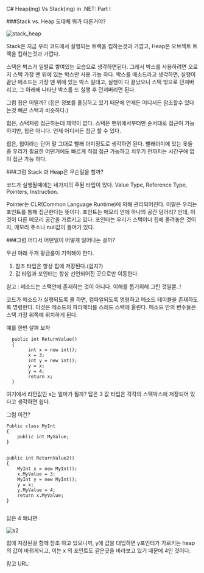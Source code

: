 C# Heap(ing) Vs Stack(ing) in .NET: Part I


###Stack vs. Heap 도대체 뭐가 다른거야?

![stack_heap](http://www.c-sharpcorner.com/UploadFile/rmcochran/csharp_memory01122006130034PM/Images/heapvsstack1.gif)

Stack은 지금 우리 코드에서 실행되는 트랙을 킵하는것과 가깝고,
Heap은 오브젝트 트랙을 킵하는것과 가깝다.

스택은 박스가 일렬로 쌓여있는 모습으로 생각하면된다. 그래서 박스를 사용하려면 오로지 스택 가장 맨 위에 있는 박스만 사용 가능 하다.
박스를 메소드라고 생각하면, 실행이 끝난 메소드는 가장 맨 위에 있는 박스 일테고, 실행이 다 끝났으니 스택 밖으로 던져버리고, 그 아래에 나타난 박스를 또 실행 후 던져버리면 된다. 

그럼 힙은 어떨까?
(힙은 정보를 홀딩하고 있기 때문에 언제든 어디서든 참조할수 있다는것 빼곤 스택과 비슷하다.)

힙은, 스택처럼 접근하는데 제약이 없다. 스택은 맨위에서부터만 순서대로 접근이 가능하지만, 힙은 아니다. 언제 어디서든 접근 할 수 있다.

힙은, 힙이라는 단어 말 그대로 빨래 더미정도로 생각하면 된다. 빨래더미에 있는 옷들 중 우리가 필요한 어떤거에도 빠르게 직접 접근 가능하고 치우기 전까지는 시간구애 없이 접근 가능 하다.

###그럼 Stack 과 Heap은 무슨일을 할까?

코드가 실행될때에는 네가지의 주된 타입이 있다.
Value Type, Reference Type,
Pointers, Instruction.

Pointer는 
CLR(Common Language Runtime)에 의해  관리되어진다. 이말은 우리는 포인트를 통해 접근한다는 뜻이다. 포인트는 메모리 안에 하나의 공간 덩어리? 인데, 이것이 다른 메모리 공간을 가르키고 있다. 포인터는 우리가 스택이나 힙에 올려놓은 것이자, 메모리 주소나 null값이 들어가 있다.

###그럼 어디서 어떤일이 어떻게 일어나는 걸까?

우선 아래 두개 황금룰이 기억해야 한다.

1. 참조 타입은 항상 힙에 저장된다.(쉽지?)
2. 값 타입과 포인터는 항상 선언되어진 곳으로만 이동한다.

참고 : 메소드는 스택안에 존재하는 것이 아니다. 이해를 돕기위해 그린 것일뿐..!


코드가 메소드가 실행되도록 콜 하면, 컴파일되도록 명령하고 메소드 테이블을 존재하도록 명령한다. 이것은 메소드의 파라메터를 스레드 스택에 올린다. 메소드 안의 변수들은 스택 가장 위쪽에 위치하게 된다.  

예를 한번 살펴 보자
```
  public int ReturnValue()
  {
        int x = new int();
        x = 3;
        int y = new int();
        y = x;      
        y = 4;          
        return x;
  }
```

여기에서 리턴값인 x는 얼마가 될까?
답은 3
값 타입은 각각의 스택박스에 저장되어 있다고 생각하면 쉽다.

그럼 이건?

```
Public class MyInt
{
    public int MyValue;
}


public int ReturnValue2()
{
    MyInt x = new MyInt();
    x.MyValue = 3;
    MyInt y = new MyInt();
    y = x;                 
    y.MyValue = 4;              
    return x.MyValue;
}


```

답은 4
왜냐면

![s2](http://www.c-sharpcorner.com/UploadFile/rmcochran/csharp_memory01122006130034PM/Images/heapvsstack13.gif)

힙에 저장된걸 함께 참조 하고 있으니까, y에 값을 대입하면 y포인터가 가르키는 heap의 값이 바뀌게되고, 이는 x 의 포인트도 같은곳을 바라보고 있기 때문에 4인 것이다.



참고 URL:

[url]:(http://www.c-sharpcorner.com/UploadFile/rmcochran/csharp_memory01122006130034PM/csharp_memory.aspx?ArticleID=9adb0e3c-b3f6-40b5-98b5-413b6d348b91)
